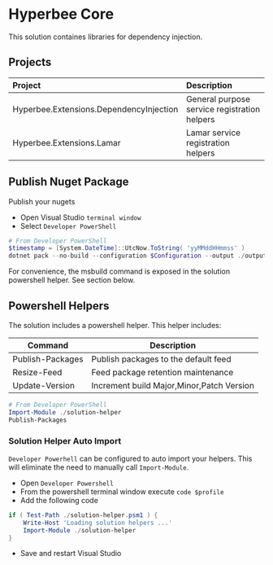 
# Hyperbee Core

This solution containes libraries for dependency injection.


## Projects

| Project                                 | Description
|:----------------------------------------|:------------------------------
| Hyperbee.Extensions.DependencyInjection | General purpose service registration helpers
| Hyperbee.Extensions.Lamar               | Lamar service registration helpers

## Publish Nuget Package

Publish your nugets

* Open Visual Studio `terminal window`
* Select `Developer PowerShell`

```powershell
# From Developer PowerShell
$timestamp = [System.DateTime]::UtcNow.ToString( 'yyMMddHHmmss' )
dotnet pack --no-build --configuration $Configuration --output ./output --version-suffix "local$timestamp" -p:PushAfterPack=true
```
 
For convenience, the msbuild command is exposed in the solution powershell helper. See section below.

## Powershell Helpers

The solution includes a powershell helper. This helper includes:

| Command          | Description
| ---------------- | -----------------------------------------
| Publish-Packages | Publish packages to the default feed
| Resize-Feed      | Feed package retention maintenance
| Update-Version   | Increment build Major,Minor,Patch Version

```powershell
# From Developer PowerShell
Import-Module ./solution-helper
Publish-Packages
```

### Solution Helper Auto Import
`Developer Powerhell` can be configured to auto import your helpers. This will eliminate the need to
manually call `Import-Module`.

* Open `Developer Powershell`
* From the powershell terminal window execute `code $profile`
* Add the following code

```powershell
if ( Test-Path ./solution-helper.psm1 ) {
    Write-Host 'Loading solution helpers ...'
    Import-Module ./solution-helper
}
```

* Save and restart Visual Studio


